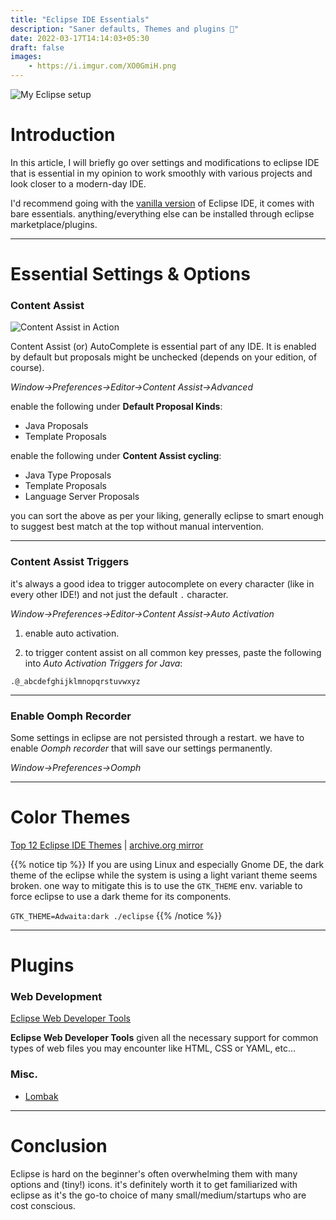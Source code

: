 ```yaml
---
title: "Eclipse IDE Essentials"
description: "Saner defaults, Themes and plugins 💫"
date: 2022-03-17T14:14:03+05:30
draft: false
images:
    - https://i.imgur.com/XO0GmiH.png
---
```


![My Eclipse setup](https://i.imgur.com/ucKScjF.png "My IDE")

# Introduction

In this article, I will briefly go over settings and modifications to eclipse IDE that is essential in my opinion to work smoothly with various projects and look closer to a modern-day IDE.

I'd recommend going with the [vanilla version](https://www.eclipse.org/downloads/) of Eclipse IDE, it comes with bare essentials. anything/everything else can be installed through eclipse marketplace/plugins.

---

# Essential Settings & Options

### Content Assist

![Content Assist in Action](https://i.imgur.com/KOGUReO.png "Content Assist in Action")

Content Assist (or) AutoComplete is essential part of any IDE. It is enabled by default but proposals might be unchecked (depends on your edition, of course).

*Window->Preferences->Editor->Content Assist->Advanced*

enable the following under **Default Proposal Kinds**:

* Java Proposals
* Template Proposals

enable the following under **Content Assist cycling**:

* Java Type Proposals
* Template Proposals
* Language Server Proposals

you can sort the above as per your liking, generally eclipse to smart enough to suggest best match at the top without manual intervention.

---

### Content Assist Triggers

it's always a good idea to trigger autocomplete on every character (like in every other IDE!) and not just the default `.` character.

*Window->Preferences->Editor->Content Assist->Auto Activation*

1. enable auto activation.

2. to trigger content assist on all common key presses, paste the following into *Auto Activation Triggers for Java*:

`.@_abcdefghijklmnopqrstuvwxyz`

---

### Enable Oomph Recorder

Some settings in eclipse are not persisted through a restart. we have to enable *Oomph recorder* that will save our settings permanently.

*Window->Preferences->Oomph*

---

# Color Themes
    
[Top 12 Eclipse IDE Themes]()
| [archive.org mirror](https://web.archive.org/web/20220318170730/https://www.tabnine.com/blog/top-eclipse-ide-themes/)

{{% notice tip %}}
If you are using Linux and especially Gnome DE, the dark theme of the eclipse while the system is using a light variant theme seems broken. one way to mitigate this is to use the `GTK_THEME` env. variable to force eclipse to use a dark theme for its components.

`GTK_THEME=Adwaita:dark ./eclipse`
{{% /notice %}}

---

# Plugins

### Web Development

[Eclipse Web Developer Tools](https://marketplace.eclipse.org/content/eclipse-web-developer-tools-0)

**Eclipse Web Developer Tools** given all the necessary support for common types of web files you may encounter like HTML, CSS or YAML, etc...


### Misc.

* [Lombak](https://projectlombok.org/setup/eclipse)

---

# Conclusion

Eclipse is hard on the beginner's often overwhelming them with many options and (tiny!) icons. it's definitely worth it to get familiarized with eclipse as it's the go-to choice of many small/medium/startups who are cost conscious.

